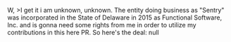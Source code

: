 W, >I get it i am unknown, unknown. The entity doing business as "Sentry" was incorporated in the State of Delaware in 2015 as Functional Software, Inc. and is gonna need some rights from me in order to utilize my contributions in this here PR. So here's the deal: null

<!---
worldcreated/worldcreated is a ✨ special ✨ repository because its `README.md` (this file) appears on your GitHub profile.
You can click the Preview link to take a look at your changes.
--->
